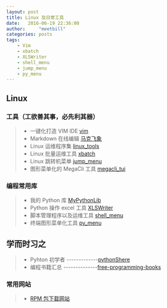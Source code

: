 ```yaml
---
layout: post
title: Linux 及日常工具
date:   2016-06-19 22:36:00
author:     "meetbill"
categories: posts
tags:
    - Vim
    - xbatch
    - XLSWriter
    - shell_menu
    - jump_menu
    - py_menu
---
```


## Linux

### 工具（工欲善其事，必先利其器）
> * 一键化打造 VIM IDE [vim](https://github.com/BillWang139967/Vim)
> * Markdown 在线编辑 [马克飞象](https://maxiang.io/)
> * Linux 运维程序集 [linux_tools](https://github.com/BillWang139967/linux_tools)
> * Linux 批量运维工具 [xbatch](https://github.com/BillWang139967/xbatch)
> * Linux 跳转机菜单 [jump_menu](https://github.com/BillWang139967/jump_menu)
> * 图形菜单化的 MegaCli 工具 [megacli_tui](https://github.com/BillWang139967/megacli_tui)

### 编程常用库

> * 我的 Python 库 [MyPythonLib](https://github.com/BillWang139967/MyPythonLib)
> * Python 操作 excel 工具 [XLSWriter](https://github.com/BillWang139967/XLSWriter)
> * 脚本管理程序以及运维工具 [shell_menu](https://github.com/BillWang139967/shell_menu)
> * 终端图形菜单化工具 [py_menu](https://github.com/BillWang139967/py_menu)

## 学而时习之

> * Pyhton 初学者 -------------[pythonShere](https://github.com/BillWang139967/codeparkshare)
> * 编程书籍汇总 --------------[free-programming-books](https://github.com/BillWang139967/free-programming-books/blob/master/free-programming-books-zh.md)

### 常用网站
> * [RPM 包下载网站](http://rpm.pbone.net/)
